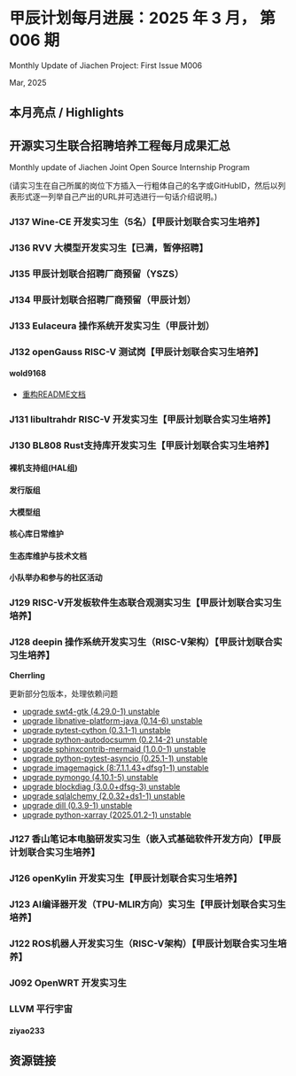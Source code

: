 # 甲辰计划每月进展：2025 年 3 月， 第 006 期

Monthly Update of Jiachen Project: First Issue M006

Mar, 2025

## 本月亮点 / Highlights

## 开源实习生联合招聘培养工程每月成果汇总

Monthly update of Jiachen Joint Open Source Internship Program

(请实习生在自己所属的岗位下方插入一行粗体自己的名字或GitHubID，然后以列表形式逐一列举自己产出的URL并可选进行一句话介绍说明。)

### J137  Wine-CE 开发实习生（5名）【甲辰计划联合实习生培养】

### J136 RVV 大模型开发实习生【已满，暂停招聘】

### J135 甲辰计划联合招聘厂商预留（YSZS）

### J134 甲辰计划联合招聘厂商预留（甲辰计划）

### J133 Eulaceura 操作系统开发实习生（甲辰计划）

### J132 openGauss RISC-V 测试岗【甲辰计划联合实习生培养】

#### wold9168

- [重构README文档](https://gitee.com/opengauss/riscv/pulls/18)

### J131 libultrahdr RISC-V 开发实习生【甲辰计划联合实习生培养】

### J130 BL808 Rust支持库开发实习生【甲辰计划联合实习生培养】

#### 裸机支持组(HAL组)

#### 发行版组

#### 大模型组

#### 核心库日常维护

#### 生态库维护与技术文档

#### 小队举办和参与的社区活动

### J129 RISC-V开发板软件生态联合观测实习生【甲辰计划联合实习生培养】

### J128 deepin 操作系统开发实习生（RISC-V架构）【甲辰计划联合实习生培养】

**Cherrling**

更新部分包版本，处理依赖问题

 * [upgrade swt4-gtk (4.29.0-1) unstable](https://github.com/deepin-community/swt4-gtk/pull/2)
 * [upgrade libnative-platform-java (0.14-6) unstable](https://github.com/deepin-community/libnative-platform-java/pull/2)
 * [upgrade pytest-cython (0.3.1-1) unstable](https://github.com/deepin-community/pytest-cython/pull/1)
 * [upgrade python-autodocsumm (0.2.14-2) unstable](https://github.com/deepin-community/python-autodocsumm/pull/1)
 * [upgrade sphinxcontrib-mermaid (1.0.0-1) unstable](https://github.com/deepin-community/sphinxcontrib-mermaid/pull/1)
 * [upgrade python-pytest-asyncio (0.25.1-1) unstable](https://github.com/deepin-community/python-pytest-asyncio/pull/4)
 * [upgrade imagemagick (8:7.1.1.43+dfsg1-1) unstable](https://github.com/deepin-community/imagemagick/pull/5)
 * [upgrade pymongo (4.10.1-5) unstable](https://github.com/deepin-community/pymongo/pull/2)
 * [upgrade blockdiag (3.0.0+dfsg-3) unstable](https://github.com/deepin-community/blockdiag/pull/3)
 * [upgrade sqlalchemy (2.0.32+ds1-1) unstable](https://github.com/deepin-community/sqlalchemy/pull/2)
 * [upgrade dill (0.3.9-1) unstable](https://github.com/deepin-community/dill/pull/2)
 * [upgrade python-xarray (2025.01.2-1) unstable](https://github.com/deepin-community/python-xarray/pull/4)

### J127 香山笔记本电脑研发实习生（嵌入式基础软件开发方向）【甲辰计划联合实习生培养】

### J126 openKylin 开发实习生【甲辰计划联合实习生培养】

### J123 AI编译器开发（TPU-MLIR方向）实习生【甲辰计划联合实习生培养】

### J122 ROS机器人开发实习生（RISC-V架构）【甲辰计划联合实习生培养】

### J092 OpenWRT 开发实习生

### LLVM 平行宇宙

#### ziyao233

## 资源链接
